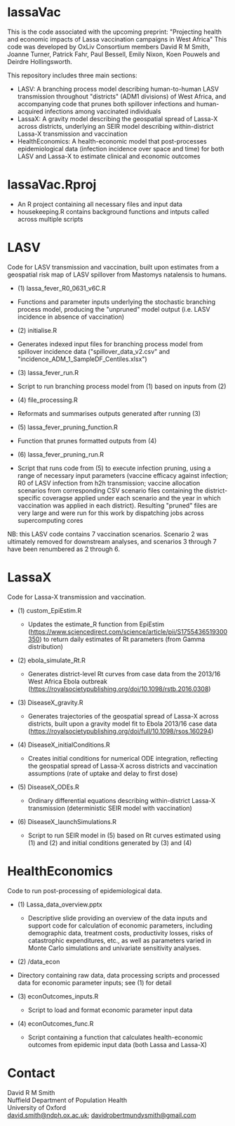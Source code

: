 # lassaVac
This is the code associated with the upcoming preprint:
"Projecting health and economic impacts of Lassa vaccination campaigns in West Africa"
This code was developed by OxLiv Consortium members David R M Smith, Joanne Turner, Patrick Fahr, Paul Bessell, Emily Nixon, Koen Pouwels and Deirdre Hollingsworth.

This repository includes three main sections:
* LASV: A branching process model describing human-to-human LASV transmission throughout "districts" (ADM1 divisions) of West Africa, and accompanying code that prunes both spillover infections and human-acquired infections among vaccinated individuals
* LassaX: A gravity model describing the geospatial spread of Lassa-X across districts, underlying an SEIR model describing within-district Lassa-X transmission and vaccination
* HealthEconomics: A health-economic model that post-processes epidemiological data (infection incidence over space and time) for both LASV and Lassa-X to estimate clinical and economic outcomes

# lassaVac.Rproj
*  An R project containing all necessary files and input data
*  housekeeping.R contains background functions and intputs called across multiple scripts

# LASV
Code for LASV transmission and vaccination, built upon estimates from a geospatial risk map of LASV spillover from Mastomys natalensis to humans.

*  (1) lassa_fever_R0_0631_v6C.R
  *  Functions and parameter inputs underlying the stochastic branching process model, producing the "unpruned" model output (i.e. LASV incidence in absence of vaccination)

*  (2) initialise.R  
  *  Generates indexed input files for branching process model from spillover incidence data ("spillover_data_v2.csv" and "incidence_ADM_1_SampleDF_Centiles.xlsx")

*  (3) lassa_fever_run.R  
  *  Script to run branching process model from (1) based on inputs from (2)

*  (4) file_processing.R  
  *  Reformats and summarises outputs generated after running (3)

*  (5) lassa_fever_pruning_function.R  
  *  Function that prunes formatted outputs from (4)

*  (6) lassa_fever_pruning_run.R   
  *  Script that runs code from (5) to execute infection pruning, using a range of necessary input parameters (vaccine efficacy against infection; R0 of LASV infection from h2h transmission; vaccine allocation scenarios from corresponding CSV scenario files containing the district-specific coveragse applied under each scenario and the year in which vaccination was applied in each district). Resulting "pruned" files are very large and were run for this work by dispatching jobs across supercomputing cores

NB: this LASV code contains 7 vaccination scenarios. Scenario 2 was ultimately removed for downstream analyses, and scenarios 3 through 7 have been renumbered as 2 through 6. 

# LassaX
Code for Lassa-X transmission and vaccination.

* (1) custom_EpiEstim.R
  *  Updates the estimate_R function from EpiEstim (https://www.sciencedirect.com/science/article/pii/S1755436519300350) to return daily estimates of Rt parameters (from Gamma distribution)
 
* (2) ebola_simulate_Rt.R
  *  Generates district-level Rt curves from case data from the 2013/16 West Africa Ebola outbreak (https://royalsocietypublishing.org/doi/10.1098/rstb.2016.0308)
 
* (3) DiseaseX_gravity.R
  *  Generates trajectories of the geospatial spread of Lassa-X across districts, built upon a gravity model fit to Ebola 2013/16 case data (https://royalsocietypublishing.org/doi/full/10.1098/rsos.160294)
 
* (4) DiseaseX_initialConditions.R
  *  Creates initial conditions for numerical ODE integration, reflecting the geospatial spread of Lassa-X across districts and vaccination assumptions (rate of uptake and delay to first dose)

* (5) DiseaseX_ODEs.R
  *  Ordinary differential equations describing within-district Lassa-X transmission (deterministic SEIR model with vaccination)
 
* (6) DiseaseX_launchSimulations.R
  *   Script to run SEIR model in (5) based on Rt curves estimated using (1) and (2) and initial conditions generated by (3) and (4)

# HealthEconomics
Code to run post-processing of epidemiological data.

* (1) Lassa_data_overview.pptx
  *  Descriptive slide providing an overview of the data inputs and support code for calculation of economic parameters, including demographic data, treatment costs, productivity losses, risks of catastrophic expenditures, etc., as well as parameters varied in Monte Carlo simulations and univariate sensitivity analyses.

*  (2) /data_econ
  *  Directory containing raw data, data processing scripts and processed data for economic parameter inputs; see (1) for detail
 
* (3) econOutcomes_inputs.R
  *  Script to load and format economic parameter input data

* (4) econOutcomes_func.R
  *  Script containing a function that calculates health-economic outcomes from epidemic input data (both Lassa and Lassa-X)

# Contact
David R M Smith  
Nuffield Department of Population Health  
University of Oxford   
david.smith@ndph.ox.ac.uk; davidrobertmundysmith@gmail.com  
